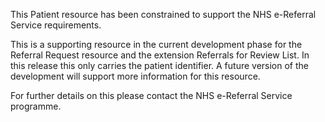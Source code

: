 This Patient resource has been constrained to support the NHS e-Referral Service requirements.

This is a supporting resource in the current development phase for the Referral Request resource and the extension Referrals for Review List. In this release this only carries the patient identifier.  A future version of the development will support more information for this resource.

For further details on this please contact the NHS e-Referral Service programme.